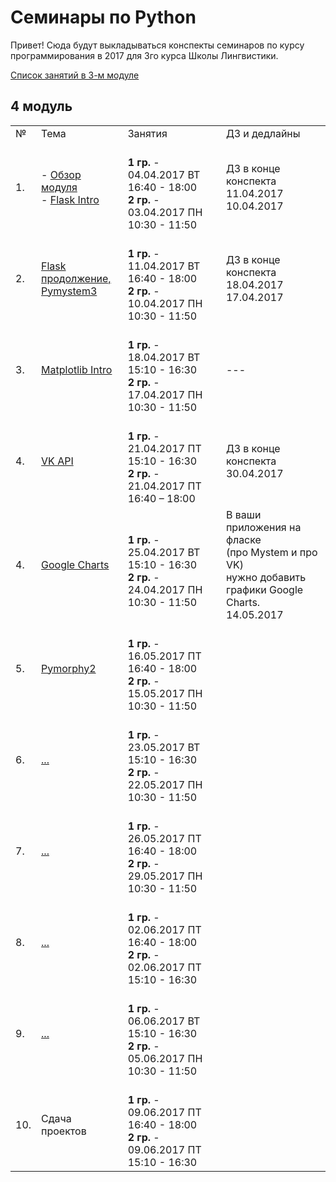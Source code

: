 # Семинары по Python

Привет! Сюда будут выкладываться конспекты семинаров по курсу программирования в 2017 для 3го курса Школы Лингвистики. 

[Список занятий в 3-м модуле](https://github.com/elmiram/2017learnpython/blob/master/3module.md)

## 4 модуль

<table>
  <tr>
    <td>№</td>
    <td>Тема</td>
    <td>Занятия</td>
    <td>ДЗ и дедлайны</td>
  </tr>
  <tr>
    <td>1.</td>
    <td>
        - <a href="https://github.com/elmiram/2017learnpython/blob/master/Course_Info.md">Обзор модуля</a><br>
        - <a href="https://github.com/elmiram/2017learnpython/blob/master/11%20Flask%20intro.ipynb">Flask Intro</a>
    </td> 
    <td>
        <br>
        <b>1 гр.</b> - 04.04.2017 ВТ 16:40 - 18:00<br>
        <b>2 гр.</b> - 03.04.2017 ПН 10:30 - 11:50
    </td>
    <td>
        ДЗ в конце конспекта<br>
        11.04.2017<br>
        10.04.2017
    </td>
  </tr>
  <tr>
    <td>2.</td>
    <td>
        <a href="https://github.com/elmiram/2017learnpython/blob/master/12%20flask%20continued%2C%20pymystem.ipynb">Flask продолжение,<br> Pymystem3</a>
    </td> 
    <td>
        <br>
        <b>1 гр.</b> - 11.04.2017 ВТ 16:40 - 18:00<br>
        <b>2 гр.</b> - 10.04.2017 ПН 10:30 - 11:50
    </td>
    <td>
        ДЗ в конце конспекта<br>
        18.04.2017<br>
        17.04.2017
    </td>
  </tr>
  <tr>
    <td>3.</td>
    <td>
        <a href="https://github.com/elmiram/2017learnpython/blob/master/13%20Matplotlib.ipynb">Matplotlib Intro</a>
    </td> 
    <td>
        <br>
        <b>1 гр.</b> - 18.04.2017 ВТ 15:10 - 16:30<br>
        <b>2 гр.</b> - 17.04.2017 ПН 10:30 - 11:50
    </td>
    <td>
        ---
    </td>
  </tr>
  <tr>
    <td>4.</td>
    <td>
        <a href="https://github.com/elmiram/2017learnpython/blob/master/14%20VK.ipynb">VK API</a>
    </td> 
    <td>
        <br>
        <b>1 гр.</b> - 21.04.2017 ПТ 15:10 - 16:30<br>
        <b>2 гр.</b> - 21.04.2017 ПТ 16:40 – 18:00
    </td>
    <td>
        ДЗ в конце конспекта<br>
        30.04.2017
    </td>
  </tr>
  <tr>
    <td>4.</td>
    <td>
        <a href="https://github.com/elmiram/2017learnpython/blob/master/15%20Flask%2BGCharts.ipynb">Google Charts</a>
    </td> 
    <td>
        <br>
        <b>1 гр.</b> - 25.04.2017 ВТ 15:10 - 16:30<br>
        <b>2 гр.</b> - 24.04.2017 ПН 10:30 - 11:50
    </td>
    <td>
        В ваши приложения на фласке<br> (про Mystem и про VK) <br>нужно добавить графики Google Charts.<br>
        14.05.2017
    </td>
  </tr>
  <tr>
    <td>5.</td>
    <td>
        <a href="https://github.com/elmiram/2017learnpython/blob/master/16.%20Pymorphy2.ipynb">Pymorphy2</a>
    </td> 
    <td>
        <br>
        <b>1 гр.</b> - 16.05.2017 ПТ 16:40 - 18:00<br>
        <b>2 гр.</b> - 15.05.2017 ПН 10:30 - 11:50
    </td>
    <td>
    </td>
  </tr>
  <tr>
    <td>6.</td>
    <td>
        <a href="">...</a>
    </td> 
    <td>
        <br>
        <b>1 гр.</b> - 23.05.2017 ВТ 15:10 - 16:30<br>
        <b>2 гр.</b> - 22.05.2017 ПН 10:30 - 11:50
    </td>
    <td>
    </td>
  </tr>
  <tr>
    <td>7.</td>
    <td>
        <a href="">...</a>
    </td> 
    <td>
        <br>
        <b>1 гр.</b> - 26.05.2017 ПТ 16:40 - 18:00<br>
        <b>2 гр.</b> - 29.05.2017 ПН 10:30 - 11:50
    </td>
    <td>
    </td>
  </tr>
  <tr>
    <td>8.</td>
    <td>
        <a href="">...</a>
    </td> 
    <td>
        <br>
        <b>1 гр.</b> - 02.06.2017 ПТ 16:40 - 18:00<br>
        <b>2 гр.</b> - 02.06.2017 ПТ 15:10 - 16:30
    </td>
    <td>
    </td>
  </tr>
  <tr>
    <td>9.</td>
    <td>
        <a href="">...</a>
    </td> 
    <td>
        <br>
        <b>1 гр.</b> - 06.06.2017 ВТ 15:10 - 16:30<br>
        <b>2 гр.</b> - 05.06.2017 ПН 10:30 - 11:50
    </td>
    <td>
    </td>
  </tr>
  <tr>
    <td>10.</td>
    <td>
        Сдача проектов
    </td> 
    <td>
        <br>
        <b>1 гр.</b> - 09.06.2017 ПТ 16:40 - 18:00<br>
        <b>2 гр.</b> - 09.06.2017 ПТ 15:10 - 16:30
    </td>
    <td>
    </td>
  </tr>
</table>

